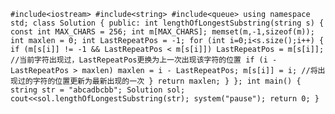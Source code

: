`#include<iostream>
#include<string>
#include<queue>
using namespace std;
class Solution {
public:
	int lengthOfLongestSubstring(string s) {
		const int MAX_CHARS = 256;
		int m[MAX_CHARS];
		memset(m,-1,sizeof(m));
		int maxlen = 0;
		int LastRepeatPos = -1;
		for (int i=0;i<s.size();i++)
		{
			if (m[s[i]] != -1 && LastRepeatPos < m[s[i]])
				LastRepeatPos = m[s[i]]; //当前字符出现过，LastRepeatPos更换为上一次出现该字符的位置
			if (i - LastRepeatPos > maxlen)
				maxlen = i - LastRepeatPos;
			m[s[i]] = i; //将出现过的字符的位置更新为最新出现的一次
		}
		return maxlen;
	}
};
int main()
{
	string str = "abcadbcbb";
	Solution sol;
	cout<<sol.lengthOfLongestSubstring(str);
	system("pause");
	return 0;
}`